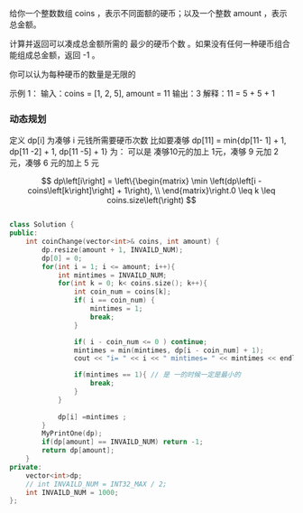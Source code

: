 
给你一个整数数组 coins ，表示不同面额的硬币；以及一个整数 amount ，表示总金额。

计算并返回可以凑成总金额所需的 最少的硬币个数 。如果没有任何一种硬币组合能组成总金额，返回 -1 。

你可以认为每种硬币的数量是无限的

示例 1：
输入：coins = [1, 2, 5], amount = 11
输出：3 
解释：11 = 5 + 5 + 1

### 动态规划
定义 dp[i] 为凑够 i 元钱所需要硬币次数
比如要凑够 dp[11] = min{dp[11- 1] + 1, dp[11 -2] + 1, dp[11 -5] + 1}
为： 可以是 凑够10元的加上 1元，凑够 9 元加 2元，凑够 6 元的加上 5 元

$$
dp\left[i\right] = \left\{\begin{matrix} \min \left(dp\left[i - coins\left[k\right]\right] + 1\right), \\  \end{matrix}\right.0 \leq k \leq coins.size\left(\right)
$$

```c++

class Solution {
public:
    int coinChange(vector<int>& coins, int amount) {
        dp.resize(amount + 1, INVAILD_NUM);
        dp[0] = 0;
        for(int i = 1; i <= amount; i++){
            int mintimes = INVAILD_NUM;
            for(int k = 0; k< coins.size(); k++){
                int coin_num = coins[k];
                if( i == coin_num) {
                    mintimes = 1;
                    break;
                }

                if( i - coin_num <= 0 ) continue;
                mintimes = min(mintimes, dp[i - coin_num] + 1);
                cout << "i= " << i << " mintimes= " << mintimes << endl;

                if(mintimes == 1){ // 是 一的时候一定是最小的
                    break;
                }
            }
            
            dp[i] =mintimes ;
        }
        MyPrintOne(dp);
        if(dp[amount] == INVAILD_NUM) return -1;
        return dp[amount];
    }
private:
    vector<int>dp;
    // int INVAILD_NUM = INT32_MAX / 2;
    int INVAILD_NUM = 1000;
};

```